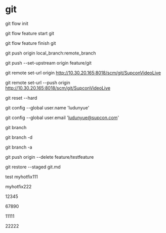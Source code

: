 # git

git flow init

git flow feature start git

git flow feature finish git

git push origin local_branch:remote_branch

git push --set-upstream origin feature/git

git remote set-url origin http://10.30.20.165:8018/scm/git/SupconVideoLive

git remote set-url --push origin http://10.30.20.165:8018/scm/git/SupconVideoLive

git reset --hard

git config --global user.name 'ludunyue'

git config --global user.email 'ludunyue@supcon.com'

git branch

git branch -d

git branch -a

git push origin --delete feature/testfeature

git restore --staged git.md

test
myhotfix111

myhotfix222

12345

67890

11111

22222
